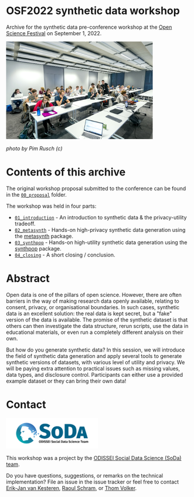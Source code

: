 # OSF2022 synthetic data workshop
Archive for the synthetic data pre-conference workshop at the [Open Science Festival](https://opensciencefestival.nl) on September 1, 2022.

<div>
<img src="img/osf2022_workshop.jpg" alt="SoDa logo" width="400px"/> 

_photo by Pim Rusch (c)_
</div>

# Contents of this archive
The original workshop proposal submitted to the conference can be found in the [`00_proposal`](./00_proposal/) folder.

The workshop was held in four parts:

- [`01_introduction`](./01_introduction/) - An introduction to synthetic data & the privacy-utility tradeoff. 
- [`02_metasynth`](./02_metasynth/) - Hands-on high-privacy synthetic data generation using the [metasynth](https://github.com/sodascience/metasynth) package.
- [`03_synthpop`](./03_synthpop/) - Hands-on high-utility synthetic data generation using the [synthpop](https://synthpop.org.uk) package.
- [`04_closing`](./04_closing/) - A short closing / conclusion.

# Abstract
Open data is one of the pillars of open science. However, there are often barriers in the way of making research data openly available, relating to consent, privacy, or organisational boundaries. In such cases, synthetic data is an excellent solution: the real data is kept secret, but a "fake" version of the data is available. The promise of the synthetic dataset is that others can then investigate the data structure, rerun scripts, use the data in educational materials, or even run a completely different analysis on their own.

But how do you generate synthetic data? In this session, we will introduce the field of synthetic data generation and apply several tools to generate synthetic versions of datasets, with various level of utility and privacy. We will be paying extra attention to practical issues such as missing values, data types, and disclosure control. Participants can either use a provided example dataset or they can bring their own data!

# Contact

<img src="img/soda.png" alt="SoDa logo" width="250px"/> 

This workshop was a project by the [ODISSEI Social Data Science (SoDa) team](https://odissei-soda.nl).

Do you have questions, suggestions, or remarks on the technical implementation? File an issue in the issue tracker or feel free to contact [Erik-Jan van Kesteren](https://github.com/vankesteren), [Raoul Schram](https://github.com/qubixes), or [Thom Volker](https://github.com/thomvolker).
